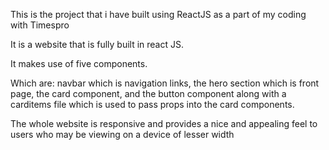This is the project that i have built using ReactJS as a part of my coding with Timespro

It is a website that is fully built in react JS. 

It makes use of five components.

Which are: navbar which is  navigation links, the hero section which is front page, the card component, and the button component along with a carditems file  which is used to pass props into the card components.

The whole website is responsive and provides a nice and appealing feel to users who may be viewing on a device of lesser width 